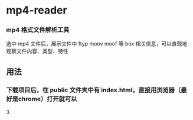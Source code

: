 # mp4-reader

### mp4 格式文件解析工具

选中 mp4 文件后，展示文件中 ftyp moov moof 等 box 相关信息，可以直观地观察文件内容、类型、特性

## 用法

### 下载项目后，在 public 文件夹中有 index.html，直接用浏览器（最好是chrome）打开就可以

3